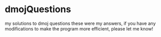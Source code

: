 # dmojQuestions
my solutions to dmoj questions
these were my answers, if you have any modifications to make the program more efficient, please let me know!
